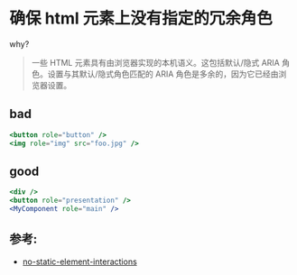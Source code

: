 # 确保 html 元素上没有指定的冗余角色

why?

> 一些 HTML 元素具有由浏览器实现的本机语义。这包括默认/隐式 ARIA 角色。设置与其默认/隐式角色匹配的 ARIA 角色是多余的，因为它已经由浏览器设置。

## bad

```jsx
<button role="button" />
<img role="img" src="foo.jpg" />
```

## good

```jsx
<div />
<button role="presentation" />
<MyComponent role="main" />
```

## 参考:

- [no-static-element-interactions](https://github.com/jsx-eslint/eslint-plugin-react/blob/c42b624d0fb9ad647583a775ab9751091eec066f/docs/rules/no-static-element-interactions)
